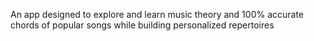 An app designed to explore and learn music theory and 100% accurate chords of popular songs while building personalized repertoires


